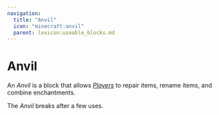 ```yaml
---
navigation:
  title: "Anvil"
  icon: "minecraft:anvil"
  parent: lexicon:useable_blocks.md
---
```


# Anvil

<ItemImage id="minecraft:anvil" />

An *Anvil* is a block that allows [*Players*](../creatures/human-player.md) to repair items, rename items, and combine enchantments. 

The *Anvil* breaks after a few uses.

##  



<Recipe id="minecraft:anvil" />

